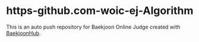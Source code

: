 # https-github.com-woic-ej-Algorithm
This is an auto push repository for Baekjoon Online Judge created with [BaekjoonHub](https://github.com/BaekjoonHub/BaekjoonHub).
